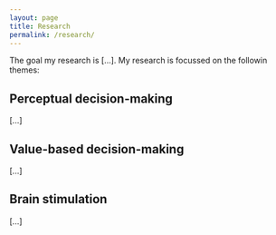```yaml
---
layout: page
title: Research
permalink: /research/
---
```


The goal my research is [...]. My research is focussed on the followin themes:

## Perceptual decision-making

[...]

## Value-based decision-making

[...]

## Brain stimulation

[...]